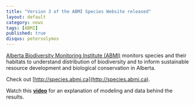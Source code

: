 ```yaml
---
title: "Version 3 of the ABMI Species Website released"
layout: default
category: news
tags: [ABMI]
published: true
disqus: petersolymos
---
```


[Alberta Biodiversity Monitoring Institute (ABMI)](http://www.abmi.ca) monitors species and their habitats to understand distribution of biodiversity and to inform sustainable resource development and biological conservation in Alberta. 

Check out [http://species.abmi.ca](http://species.abmi.ca).

Watch this <a href='https://vimeo.com/89455686'><strong>video</strong></a> for an explanation of modeling and data behind the results.


